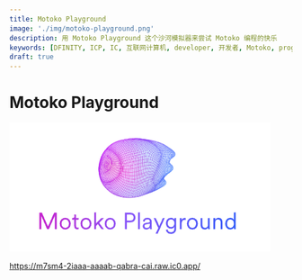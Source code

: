 ```yaml
---
title: Motoko Playground
image: './img/motoko-playground.png'
description: 用 Motoko Playground 这个沙河模拟器来尝试 Motoko 编程的快乐
keywords: [DFINITY, ICP, IC, 互联网计算机, developer, 开发者, Motoko, programming]
draft: true
---
```


# Motoko Playground

![motoko](./img/motoko-playground.png)

https://m7sm4-2iaaa-aaaab-qabra-cai.raw.ic0.app/
